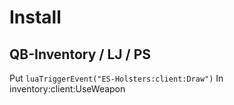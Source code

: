 # Install

## QB-Inventory / LJ / PS
Put ```luaTriggerEvent("ES-Holsters:client:Draw")``` In inventory:client:UseWeapon
